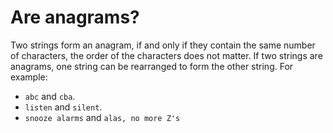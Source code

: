 # Are anagrams?

Two strings form an anagram, if and only if they contain the same number of characters, the order of the characters does not matter. If two strings are anagrams, one string can be rearranged to form the other string. For example:

- `abc` and `cba`.
- `listen` and `silent`.
- `snooze alarms` and `alas, no more Z's`
